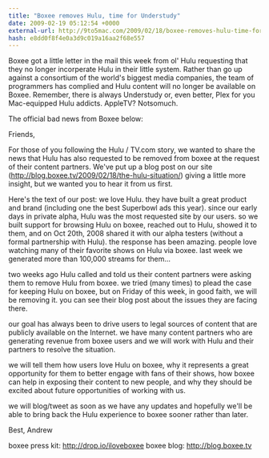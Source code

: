 ```yaml
---
title: "Boxee removes Hulu, time for Understudy"
date: 2009-02-19 05:12:54 +0000
external-url: http://9to5mac.com/2009/02/18/boxee-removes-hulu-time-for-understudy/
hash: e8dd0f8f4e0a3d9c019a16aa2f68e557
---
```


Boxee got a little letter in the mail this week from ol' Hulu requesting that they no longer incorperate Hulu in their little system. Rather than go up against a consortium of the world's biggest media companies, the team of programmers has complied and Hulu content will no longer be available on Boxee. Remember, there is always Understudy or, even better, Plex for you Mac-equipped Hulu addicts. AppleTV? Notsomuch.

The official bad news from Boxee below:





Friends, 

For those of you following the Hulu / TV.com story, we wanted to share the news that Hulu has also requested to be removed from boxee at the request of their content partners. 
We've put up a blog post on our site (http://blog.boxee.tv/2009/02/18/the-hulu-situation/) giving a little more insight, but we wanted you to hear it from us first. 

Here's the text of our post: 
we love Hulu. they have built a great product and brand (including one the best Superbowl ads this year). since our early days in private alpha, Hulu was the most requested site by our users. so we built support for browsing Hulu on boxee, reached out to Hulu, showed it to them, and on Oct 20th, 2008 shared it with our alpha testers (without a formal partnership with Hulu). the response has been amazing. people love watching many of their favorite shows on Hulu via boxee. last week we generated more than 100,000 streams for them...

two weeks ago Hulu called and told us their content partners were asking them to remove Hulu from boxee. we tried (many times) to plead the case for keeping Hulu on boxee, but on Friday of this week, in good faith, we will be removing it. you can see their blog post about the issues they are facing there.

our goal has always been to drive users to legal sources of content that are publicly available on the Internet. we have many content partners who are generating revenue from boxee users and we will work with Hulu and their partners to resolve the situation. 

we will tell them how users love Hulu on boxee, why it represents a great opportunity for them to better engage with fans of their shows, how boxee can help in exposing their content to new people, and why they should be excited about future opportunities of working with us.

we will blog/tweet as soon as we have any updates and hopefully we'll be able to bring back the Hulu experience to boxee sooner rather than later.

Best,
Andrew

boxee press kit: http://drop.io/iloveboxee
boxee blog: http://blog.boxee.tv
